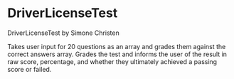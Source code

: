# DriverLicenseTest

 DriverLicenseTest
 by Simone Christen

 Takes user input for 20 questions as an array and grades them against the correct answers array.
 Grades the test and informs the user of the result in raw score, percentage, and whether they ultimately achieved a passing score or failed.
